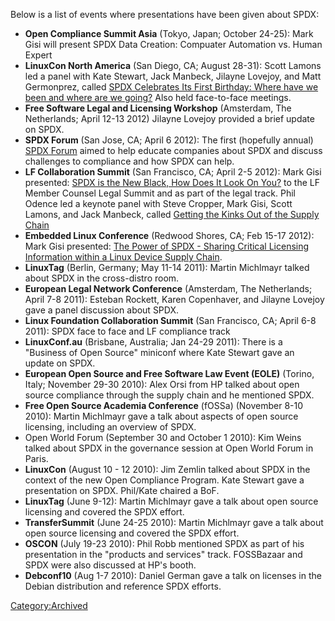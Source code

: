 Below is a list of events where presentations have been given about
SPDX:

  - **Open Compliance Summit Asia** (Tokyo, Japan; October 24-25): Mark
    Gisi will present SPDX Data Creation: Compuater Automation vs. Human
    Expert
  - **LinuxCon North America** (San Diego, CA; August 28-31): Scott
    Lamons led a panel with Kate Stewart, Jack Manbeck, Jilayne Lovejoy,
    and Matt Germonprez, called [SPDX Celebrates Its First Birthday:
    Where have we been and where are we
    going?](http://events.linuxfoundation.org/events/linuxcon/schedule)
    Also held face-to-face meetings.
  - **Free Software Legal and Licensing Workshop** (Amsterdam, The
    Netherlands; April 12-13 2012) Jilayne Lovejoy provided a brief
    update on SPDX.
  - **SPDX Forum** (San Jose, CA; April 6 2012): The first (hopefully
    annual) [SPDX
    Forum](Old/SPDX_Forum:_Managing_Open_Source_Software_Licenses_with_Suppliers_and_Customers "wikilink")
    aimed to help educate companies about SPDX and discuss challenges to
    compliance and how SPDX can help.
  - **LF Collaboration Summit** (San Francisco, CA; April 2-5 2012):
    Mark Gisi presented: [SPDX is the New Black, How Does It Look On
    You?](http://events.linuxfoundation.org/images/stories/pdf/lfcs2012_gisi.pdf)
    to the LF Member Counsel Legal Summit and as part of the legal
    track. Phil Odence led a keynote panel with Steve Cropper, Mark
    Gisi, Scott Lamons, and Jack Manbeck, called [Getting the Kinks Out
    of the Supply
    Chain](http://video.linux.com/videos/getting-the-kinks-out-of-the-software-supply-chain)
  - **Embedded Linux Conference** (Redwood Shores, CA; Feb 15-17 2012):
    Mark Gisi presented: [The Power of SPDX - Sharing Critical Licensing
    Information within a Linux Device Supply
    Chain](http://events.linuxfoundation.org/events/embedded-linux-conference/gisi).
  - **LinuxTag** (Berlin, Germany; May 11-14 2011): Martin Michlmayr
    talked about SPDX in the cross-distro room.
  - **European Legal Network Conference** (Amsterdam, The Netherlands;
    April 7-8 2011): Esteban Rockett, Karen Copenhaver, and Jilayne
    Lovejoy gave a panel discussion about SPDX.
  - **Linux Foundation Collaboration Summit** (San Francisco, CA; April
    6-8 2011): SPDX face to face and LF compliance track
  - **LinuxConf.au** (Brisbane, Australia; Jan 24-29 2011): There is a
    "Business of Open Source" miniconf where Kate Stewart gave an update
    on SPDX.
  - **European Open Source and Free Software Law Event (EOLE)** (Torino,
    Italy; November 29-30 2010): Alex Orsi from HP talked about open
    source compliance through the supply chain and he mentioned SPDX.
  - **Free Open Source Academia Conference** (fOSSa) (November 8-10
    2010): Martin Michlmayr gave a talk about aspects of open source
    licensing, including an overview of SPDX.
  - Open World Forum (September 30 and October 1 2010): Kim Weins talked
    about SPDX in the governance session at Open World Forum in Paris.
  - **LinuxCon** (August 10 - 12 2010): Jim Zemlin talked about SPDX in
    the context of the new Open Compliance Program. Kate Stewart gave a
    presentation on SPDX. Phil/Kate chaired a BoF.
  - **LinuxTag** (June 9-12): Martin Michlmayr gave a talk about open
    source licensing and covered the SPDX effort.
  - **TransferSummit** (June 24-25 2010): Martin Michlmayr gave a talk
    about open source licensing and covered the SPDX effort.
  - **OSCON** (July 19-23 2010): Phil Robb mentioned SPDX as part of his
    presentation in the "products and services" track. FOSSBazaar and
    SPDX were also discussed at HP's booth.
  - **Debconf10** (Aug 1-7 2010): Daniel German gave a talk on licenses
    in the Debian distribution and reference SPDX efforts.

[Category:Archived](Category:Archived "wikilink")
